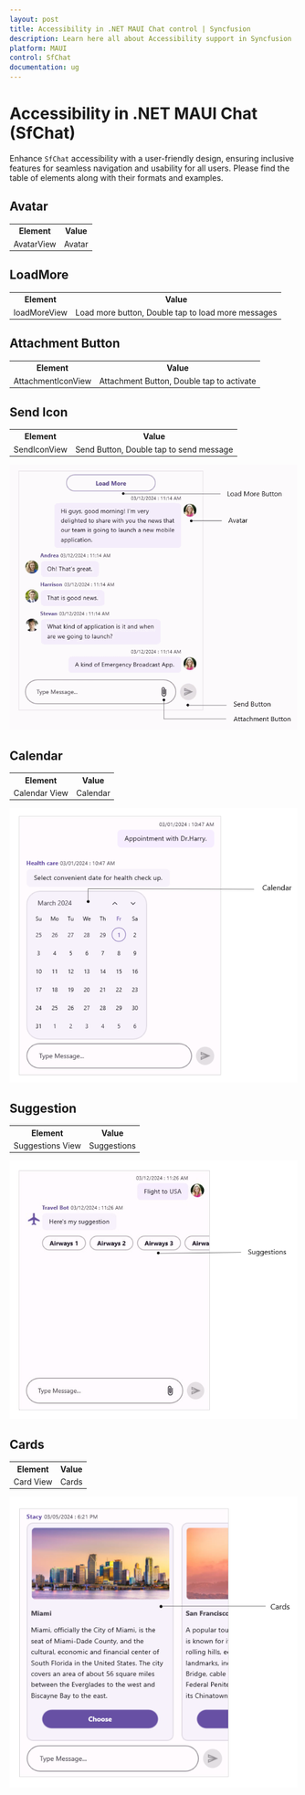 ```yaml
---
layout: post
title: Accessibility in .NET MAUI Chat control | Syncfusion
description: Learn here all about Accessibility support in Syncfusion .NET MAUI Chat (SfChat) control, its elements, and more.
platform: MAUI
control: SfChat
documentation: ug
---
```


# Accessibility in .NET MAUI Chat (SfChat)

Enhance `SfChat` accessibility with a user-friendly design, ensuring inclusive features for seamless navigation and usability for all users. Please find the table of elements along with their formats and examples.

## Avatar

<table>
<tr>
<th>Element</th>
<th>Value</th>
</tr>
<tr>
<td>AvatarView</td>
<td>Avatar</td>
</tr>
</table>

## LoadMore

<table>
<tr>
<th>Element</th>
<th>Value</th>
</tr>
<tr>
<td>loadMoreView</td>
<td>Load more button, Double tap to load more messages</td>
</tr>
</table>

## Attachment Button

<table>
<tr>
<th>Element</th>
<th>Value</th>
</tr>
<tr>
<td>AttachmentIconView</td>
<td>Attachment Button, Double tap to activate</td>
</tr>
</table>

## Send Icon

<table>
<tr>
<th>Element</th>
<th>Value</th>
</tr>
<tr>
<td>SendIconView</td>
<td>Send Button, Double tap to send message</td>
</tr>
</table>

![Inner elements Accessibility in .NET MAUI Chat](images/Accessibility/maui-chat-accessibility-loadmore.png)

## Calendar

<table>
<tr>
<th>Element</th>
<th>Value</th>
</tr>
<tr>
<td>Calendar View</td>
<td>Calendar</td>
</tr>
</table>

![Calendar Accessibility in .NET MAUI Chat](images/Accessibility/maui-chat-accessibility-calendar.png)

## Suggestion

<table>
<tr>
<th>Element</th>
<th>Value</th>
</tr>
<tr>
<td>Suggestions View</td>
<td>Suggestions</td>
</tr>
</table>

![Suggestion Accessibility in .NET MAUI Chat ](images/Accessibility/maui-chat-accessibility-suggestions.png)

## Cards

<table>
<tr>
<th>Element</th>
<th>Value</th>
</tr>
<tr>
<td>Card View</td>
<td>Cards</td>
</tr>
</table>

![Cards Accessibility in .NET MAUI Chat](images/Accessibility/maui-chat-accessibility-cards.png)